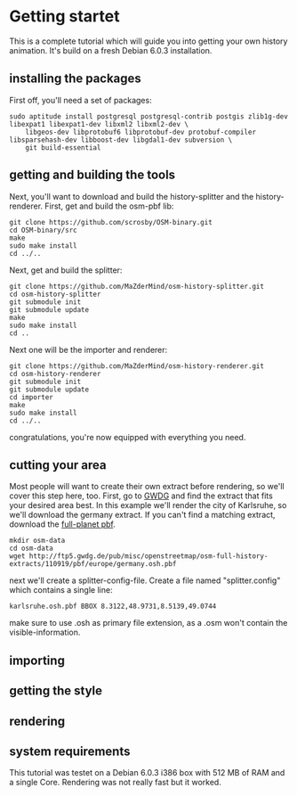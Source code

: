 # Getting startet
This is a complete tutorial which will guide you into getting your own history animation. It's build on a fresh Debian 6.0.3 installation.

## installing the packages
First off, you'll need a set of packages:

    sudo aptitude install postgresql postgresql-contrib postgis zlib1g-dev libexpat1 libexpat1-dev libxml2 libxml2-dev \
        libgeos-dev libprotobuf6 libprotobuf-dev protobuf-compiler libsparsehash-dev libboost-dev libgdal1-dev subversion \
        git build-essential

## getting and building the tools
Next, you'll want to download and build the history-splitter and the history-renderer.
First, get and build the osm-pbf lib:

    git clone https://github.com/scrosby/OSM-binary.git
    cd OSM-binary/src
    make
    sudo make install
    cd ../..

Next, get and build the splitter:

    git clone https://github.com/MaZderMind/osm-history-splitter.git
    cd osm-history-splitter
    git submodule init
    git submodule update
    make
    sudo make install
    cd ..

Next one will be the importer and renderer:

    git clone https://github.com/MaZderMind/osm-history-renderer.git
    cd osm-history-renderer
    git submodule init
    git submodule update
    cd importer
    make
    sudo make install
    cd ../..

congratulations, you're now equipped with everything you need.

## cutting your area
 Most people will want to create their own extract before rendering, so we'll cover this step here, too. First, go to [GWDG](http://ftp5.gwdg.de/pub/misc/openstreetmap/osm-full-history-extracts/110919/pbf/) and find the extract that fits your desired area best. In this example we'll render the city of Karlsruhe, so we'll download the germany extract. If you can't find a matching extract, download the [full-planet pbf](http://ftp5.gwdg.de/pub/misc/openstreetmap/osm-full-history-extracts/full-planet-110919-1418.osh.pbf).
 
    mkdir osm-data
    cd osm-data
    wget http://ftp5.gwdg.de/pub/misc/openstreetmap/osm-full-history-extracts/110919/pbf/europe/germany.osh.pbf

next we'll create a splitter-config-file. Create a file named "splitter.config" which contains a single line:

    karlsruhe.osh.pbf BBOX 8.3122,48.9731,8.5139,49.0744

make sure to use .osh as primary file extension, as a .osm won't contain the visible-information.

## importing

## getting the style

## rendering


## system requirements
This tutorial was testet on a Debian 6.0.3 i386 box with 512 MB of RAM and a single Core. Rendering was not really fast but it worked.
